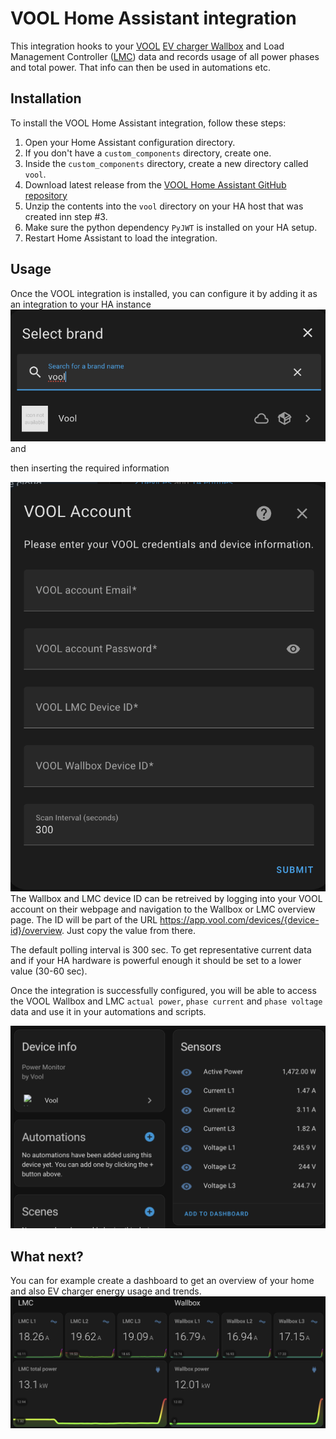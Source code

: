 # VOOL Home Assistant integration

This integration hooks to your [VOOL](https://www.vool.com/) [EV charger Wallbox](https://www.vool.com/products/vool-charger/) and Load Management Controller ([LMC](https://www.vool.com/products/vool-lmc/)) data and records usage of all power phases and total power. That info can then be used in automations etc.

## Installation
To install the VOOL Home Assistant integration, follow these steps:

1. Open your Home Assistant configuration directory.
2. If you don't have a `custom_components` directory, create one.
3. Inside the `custom_components` directory, create a new directory called `vool`.
4. Download latest release from the [VOOL Home Assistant GitHub repository](https://github.com/martinkenk/vool_ha/releases/)
5. Unzip the contents into the `vool` directory on your HA host that was created inn step #3.
6. Make sure the python dependency `PyJWT` is installed on your HA setup.
7. Restart Home Assistant to load the integration.

## Usage
Once the VOOL integration is installed, you can configure it by adding it as an integration to your HA instance
![searching for integration](img/image1.png) and 

then inserting the required information

![Configuration options](img/image2.png) 
The Wallbox and LMC device ID can be retreived by logging into your VOOL account on their webpage and navigation to the Wallbox or LMC overview page. The ID will be part of the URL https://app.vool.com/devices/{device-id}/overview. Just copy the value from there.

The default polling interval is 300 sec. To get representative current data and if your HA hardware is powerful enough it should be set to a lower value (30-60 sec).

Once the integration is successfully configured, you will be able to access the VOOL Wallbox and LMC `actual power`, `phase current` and `phase voltage` data and use it in your automations and scripts.

![VOOL LMC device in HA](img/image3.png)

## What next?
You can for example create a dashboard to get an overview of your home and also EV charger energy usage and trends. 
![Example dashboard](img/image4.png)